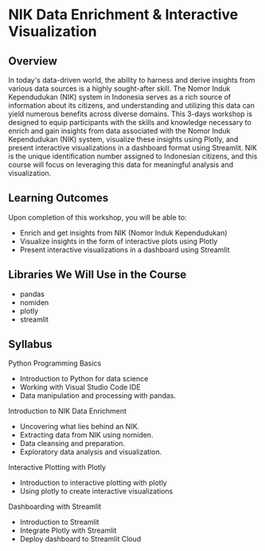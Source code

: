 # NIK Data Enrichment & Interactive Visualization

## Overview

In today's data-driven world, the ability to harness and derive insights from various data sources is a highly sought-after skill. The Nomor Induk Kependudukan (NIK) system in Indonesia serves as a rich source of information about its citizens, and understanding and utilizing this data can yield numerous benefits across diverse domains.
This 3-days workshop is designed to equip participants with the skills and knowledge necessary to enrich and gain insights from data associated with the Nomor Induk Kependudukan (NIK) system, visualize these insights using Plotly, and present interactive visualizations in a dashboard format using Streamlit. NIK is the unique identification number assigned to Indonesian citizens, and this course will focus on leveraging this data for meaningful analysis and visualization.

## Learning Outcomes

Upon completion of this workshop, you will be able to:
- Enrich and get insights from NIK (Nomor Induk Kependudukan)
- Visualize insights in the form of interactive plots using Plotly
- Present interactive visualizations in a dashboard using Streamlit

## Libraries We Will Use in the Course

- pandas
- nomiden
- plotly
- streamlit

## Syllabus
Python Programming Basics
- Introduction to Python for data science
- Working with Visual Studio Code IDE
- Data manipulation and processing with pandas.

Introduction to NIK Data Enrichment
- Uncovering what lies behind an NIK.
- Extracting data from NIK using nomiden.
- Data cleansing and preparation. 
- Exploratory data analysis and visualization.

Interactive Plotting with Plotly
- Introduction to interactive plotting with plotly
- Using plotly to create interactive visualizations

Dashboarding with Streamlit
- Introduction to Streamlit
- Integrate Plotly with Streamlit 
- Deploy dashboard to Streamlit Cloud
